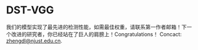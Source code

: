 # DST-VGG
我们的模型实现了最先进的检测性能，如需最佳权重，请联系第一作者邮箱！下一个改进的研究者，你已经站在了巨人的肩膀上！Congratulations！
Concact: zhengdl@njust.edu.cn.

